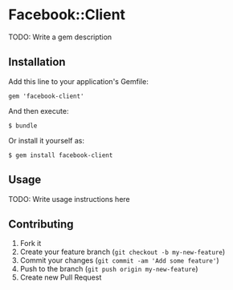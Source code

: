 # Facebook::Client

TODO: Write a gem description

## Installation

Add this line to your application's Gemfile:

    gem 'facebook-client'

And then execute:

    $ bundle

Or install it yourself as:

    $ gem install facebook-client

## Usage

TODO: Write usage instructions here

## Contributing

1. Fork it
2. Create your feature branch (`git checkout -b my-new-feature`)
3. Commit your changes (`git commit -am 'Add some feature'`)
4. Push to the branch (`git push origin my-new-feature`)
5. Create new Pull Request

